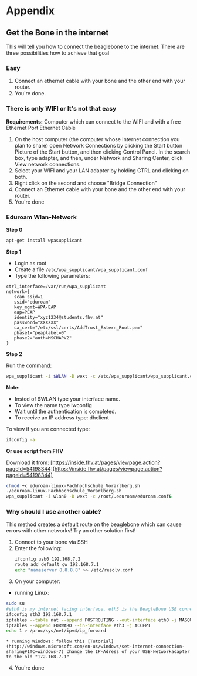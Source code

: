
# Appendix

## Get the Bone in the internet

This will tell you how to connect the beaglebone to the internet.
There are three possibilities how to achieve that goal

### Easy

1. Connect an ethernet cable with your bone and the other end with your router.
2. You're done.

### There is only WIFI or It's not that easy
 
__Requirements:__ Computer which can connect to the WIFI and with a free Ethernet Port Ethernet Cable

1. On the host computer (the computer whose Internet connection you plan to share) open Network Connections by clicking the Start button Picture of the Start button, and then clicking Control Panel. In the search box, type adapter, and then, under Network and Sharing Center, click View network connections.	
2. Select your WIFI and your LAN adapter by holding CTRL and clicking on both.
3. Right click on the second and choose "Bridge Connection"
4. Connect an Ethernet cable with your bone and the other end with your router.
5. You're done

### Eduroam Wlan-Network

__Step 0__
```bash
apt-get install wpasupplicant
```

__Step 1__

* Login as root
* Create a file `/etc/wpa_supplicant/wpa_supplicant.conf`
* Type the following parameters:

```
ctrl_interface=/var/run/wpa_supplicant
network={
   scan_ssid=1
   ssid="eduroam"
   key_mgmt=WPA-EAP
   eap=PEAP
   identity="xyz1234@students.fhv.at"
   password="XXXXXX"
   ca_cert="/etc/ssl/certs/AddTrust_Extern_Root.pem"
   phase1="peaplabel=0"
   phase2="auth=MSCHAPV2"
}
```

__Step 2__

Run the command:

```bash
wpa_supplicant -i $WLAN -D wext -c /etc/wpa_supplicant/wpa_supplicant.conf&
```

__Note:__

* Insted of $WLAN type your interface name.
* To view the name type iwconfig
* Wait until the authentication is completed.
* To receive an IP address type: dhclient

To view if you are connected type:

```bash
ifconfig -a
```

__Or use script from FHV__

Download it from: [https://inside.fhv.at/pages/viewpage.action?pageId=54198344](https://inside.fhv.at/pages/viewpage.action?pageId=54198344)

```bash
chmod +x eduroam-linux-Fachhochschule_Vorarlberg.sh
./eduroam-linux-Fachhochschule_Vorarlberg.sh
wpa_supplicant -i wlan0 -D wext -c /root/.eduroam/eduroam.conf&
```

### Why should I use another cable?

This method creates a default route on the beaglebone which can cause errors with other networks!
Try an other solution first!

1. Connect to your bone via SSH
2. Enter the following:
	```bash
	ifconfig usb0 192.168.7.2
	route add default gw 192.168.7.1
	echo "nameserver 8.8.8.8" >> /etc/resolv.conf
	```
3. On your computer:
  * running Linux:
```bash
sudo su
#eth0 is my internet facing interface, eth3 is the BeagleBone USB connection
ifconfig eth3 192.168.7.1
iptables --table nat --append POSTROUTING --out-interface eth0 -j MASQUERADE
iptables --append FORWARD --in-interface eth3 -j ACCEPT
echo 1 > /proc/sys/net/ipv4/ip_forward
```
	* running Windows: follow this [Tutorial](http://windows.microsoft.com/en-us/windows/set-internet-connection-sharing#1TC=windows-7) change the IP-Adress of your USB-Networkadapter to the old "172.168.7.1"
4. You're done
